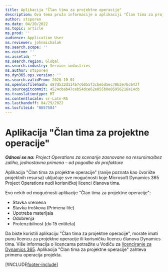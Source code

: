 ```yaml
---
title: Aplikacija "Član tima za projektne operacije"
description: Ova tema pruža informacije o aplikaciji "Član tima za projektne operacije" u korporaciji Microsoft Dynamics 365 Project Operations.
author: stsporen
ms.date: 04/20/2022
ms.topic: article
ms.prod: ''
audience: Application User
ms.reviewer: johnmichalak
ms.search.scope: ''
ms.custom: ''
ms.assetid: ''
ms.search.region: Global
ms.search.industry: Service industries
ms.author: stsporen
ms.dyn365.ops.version: ''
ms.search.validFrom: 2020-10-01
ms.openlocfilehash: d87d532d114b7c6055f3cbe5d5ec70b3e7bc643f
ms.sourcegitcommit: 4524cbab47ceb54dce62e055b0e05956216a14cb
ms.translationtype: MT
ms.contentlocale: sr-Latn-RS
ms.lasthandoff: 04/29/2022
ms.locfileid: "8657584"
---
```

# <a name="project-operations-team-member-app"></a>Aplikacija "Član tima za projektne operacije"

_**Odnosi se na:** Project Operations za scenarije zasnovane na resursima/bez zaliha, jednostavna primena – od pogodbe do profakture_

Aplikacija "Član tima za projektne operacije" (ranije poznata kao čvorište projektnih resursa) uključuje sve mogućnosti koje Microsoft Dynamics 365 Project Operations nudi korisničkoj licenci članova tima.

Evo nekih od mogućnosti aplikacije "Član tima za projektne operacije":

- Stavka vremena
- Stavka troškova (Primena lite)
- Upotreba materijala
- Odobrenja
- Protenzibilnost (do 15 entiteta)

Da biste koristili aplikaciju "Član tima za projektne operacije", morate imati punu licencu za projektne operacije ili korisničku licencu članova Dynamics tima. Više informacija o licencama potražite u Vodiču za [licenciranje za Dynamics 365](https://go.microsoft.com/fwlink/?LinkId=866544&clcid=0x409). Aplikacija "Član tima za projektne operacije" zahteva primenu operacija projekta.

[!INCLUDE[footer-include](../includes/footer-banner.md)]

